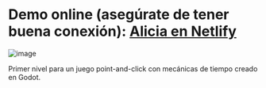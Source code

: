 # Demo online (asegúrate de tener buena conexión): [Alicia en Netlify](https://alicia-juego.netlify.app/)

![image](https://github.com/user-attachments/assets/ff168cef-50af-4011-8232-4064237187bc)

Primer nivel para un juego point-and-click con mecánicas de tiempo creado en Godot.
